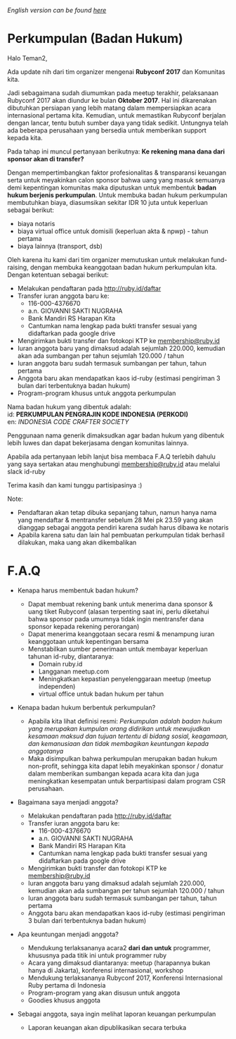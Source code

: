 *English version can be found [here](../master/README_en.md)*
# Perkumpulan (Badan Hukum)

Halo Teman2,

Ada update nih dari tim organizer mengenai **Rubyconf 2017** dan Komunitas kita.

Jadi sebagaimana sudah diumumkan pada meetup terakhir, pelaksanaan Rubyconf 2017 akan diundur ke bulan **Oktober 2017**. Hal ini dikarenakan dibutuhkan persiapan yang lebih matang dalam mempersiapkan acara internasional pertama kita. Kemudian, untuk memastikan Rubyconf berjalan dengan lancar, tentu butuh sumber daya yang tidak sedikit. Untungnya telah ada beberapa perusahaan yang bersedia untuk memberikan support kepada kita.

Pada tahap ini muncul pertanyaan berikutnya: **Ke rekening mana dana dari sponsor akan di transfer?**

Dengan mempertimbangkan faktor profesionalitas & transparansi keuangan serta untuk meyakinkan calon sponsor bahwa uang yang masuk semuanya demi kepentingan komunitas maka diputuskan untuk membentuk **badan hukum berjenis perkumpulan**. Untuk membuka badan hukum perkumpulan membutuhkan biaya, diasumsikan sekitar IDR 10 juta untuk keperluan sebagai berikut:
- biaya notaris
- biaya virtual office untuk domisili (keperluan akta & npwp) - tahun pertama
- biaya lainnya (transport, dsb)

Oleh karena itu kami dari tim organizer memutuskan untuk melakukan fund-raising, dengan membuka keanggotaan badan hukum perkumpulan kita. Dengan ketentuan sebagai berikut:
- Melakukan pendaftaran pada http://ruby.id/daftar
- Transfer iuran anggota baru ke:
  - 116-000-4376670
  - a.n. GIOVANNI SAKTI NUGRAHA
  - Bank Mandiri RS Harapan Kita
  - Cantumkan nama lengkap pada bukti transfer sesuai yang didaftarkan pada google drive
- Mengirimkan bukti transfer dan fotokopi KTP ke membership@ruby.id
- Iuran anggota baru yang dimaksud adalah sejumlah 220.000, kemudian akan ada sumbangan per tahun sejumlah 120.000 / tahun
- Iuran anggota baru sudah termasuk sumbangan per tahun, tahun pertama
- Anggota baru akan mendapatkan kaos id-ruby (estimasi pengiriman 3 bulan dari terbentuknya badan hukum)
- Program-program khusus untuk anggota perkumpulan

Nama badan hukum yang dibentuk adalah:  
id: **PERKUMPULAN PENGRAJIN KODE INDONESIA (PERKODI)**  
en: *INDONESIA CODE CRAFTER SOCIETY*

Penggunaan nama generik dimaksudkan agar badan hukum yang dibentuk lebih luwes dan dapat bekerjasama dengan komunitas lainnya.

Apabila ada pertanyaan lebih lanjut bisa membaca F.A.Q terlebih dahulu yang saya sertakan atau menghubungi membership@ruby.id atau melalui slack id-ruby

Terima kasih dan kami tunggu partisipasinya :)

Note:
- Pendaftaran akan tetap dibuka sepanjang tahun, namun hanya nama yang mendaftar & mentransfer sebelum 28 Mei pk 23.59 yang akan dianggap sebagai anggota pendiri karena sudah harus dibawa ke notaris
- Apabila karena satu dan lain hal pembuatan perkumpulan tidak berhasil dilakukan, maka uang akan dikembalikan

# F.A.Q

- Kenapa harus membentuk badan hukum?
    - Dapat membuat rekening bank untuk menerima dana sponsor & uang tiket Rubyconf (alasan terpenting saat ini, perlu diketahui bahwa sponsor pada umumnya tidak ingin mentransfer dana sponsor kepada rekening perorangan)
    - Dapat menerima keanggotaan secara resmi & menampung iuran keanggotaan untuk kepentingan bersama
    - Menstabilkan sumber penerimaan untuk membayar keperluan tahunan id-ruby, diantaranya:
      - Domain ruby.id
      - Langganan meetup.com
      - Meningkatkan kepastian penyelenggaraan meetup (meetup independen)
      - virtual office untuk badan hukum per tahun

- Kenapa badan hukum berbentuk perkumpulan?
    - Apabila kita lihat definisi resmi: *Perkumpulan adalah badan hukum yang merupakan kumpulan orang didirikan untuk mewujudkan kesamaan maksud dan tujuan tertentu di bidang sosial, keagamaan, dan kemanusiaan dan tidak membagikan keuntungan kepada anggotanya*
    - Maka disimpulkan bahwa perkumpulan merupakan badan hukum non-profit, sehingga kita dapat lebih meyakinkan sponsor / donatur dalam memberikan sumbangan kepada acara kita dan juga meningkatkan kesempatan untuk berpartisipasi dalam program CSR perusahaan.

- Bagaimana saya menjadi anggota?
  - Melakukan pendaftaran pada http://ruby.id/daftar
  - Transfer iuran anggota baru ke:
    - 116-000-4376670
    - a.n. GIOVANNI SAKTI NUGRAHA
    - Bank Mandiri RS Harapan Kita
    - Cantumkan nama lengkap pada bukti transfer sesuai yang didaftarkan pada google drive
  - Mengirimkan bukti transfer dan fotokopi KTP ke membership@ruby.id
  - Iuran anggota baru yang dimaksud adalah sejumlah 220.000, kemudian akan ada sumbangan per tahun sejumlah 120.000 / tahun
  - Iuran anggota baru sudah termasuk sumbangan per tahun, tahun pertama
  - Anggota baru akan mendapatkan kaos id-ruby (estimasi pengiriman 3 bulan dari terbentuknya badan hukum)

- Apa keuntungan menjadi anggota?
  - Mendukung terlaksananya acara2 **dari dan untuk** programmer, khususnya pada titik ini untuk programmer ruby
  - Acara yang dimaksud diantaranya: meetup (harapannya bukan hanya di Jakarta), konferensi internasional, workshop
  - Mendukung terlaksananya Rubyconf 2017, Konferensi Internasional Ruby pertama di Indonesia
  - Program-program yang akan disusun untuk anggota
  - Goodies khusus anggota

- Sebagai anggota, saya ingin melihat laporan keuangan perkumpulan
  - Laporan keuangan akan dipublikasikan secara terbuka
